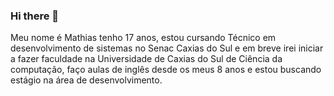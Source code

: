 ### Hi there 👋
Meu nome é Mathias tenho 17 anos, estou cursando Técnico em desenvolvimento de sistemas no Senac Caxias do Sul e em breve irei iniciar a fazer faculdade na Universidade de Caxias do Sul de Ciência da computação, faço aulas de inglês desde os meus 8 anos e estou buscando estágio na área de desenvolvimento.
